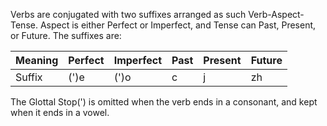 Verbs are conjugated with two suffixes arranged as such Verb-Aspect-Tense. Aspect is either Perfect or Imperfect, and Tense can Past, Present, or Future. The suffixes are:

Meaning|Perfect|Imperfect|Past|Present|Future
-------|-------|---------|----|-------|------
Suffix|(')e|(')o|c|j|zh

The Glottal Stop(') is omitted when the verb ends in a consonant, and kept when it ends in a vowel.
